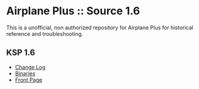 # Airplane Plus :: Source 1.6

This is a unofficial, non authorized repository for Airplane Plus for historical reference and troubleshooting.

## KSP 1.6

* [Change Log](./CHANGE_LOG.md)
* [Binaries](https://gitlab.com/net-lisias-ksph/AirplanePlus/tree/Archive)
* [Front Page](https://gitlab.com/net-lisias-ksph/AirplanePlus)
